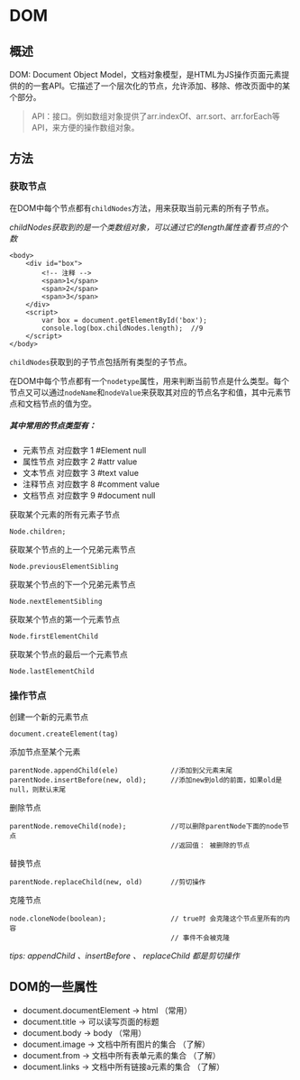 # DOM



## 概述

DOM: Document Object Model，文档对象模型，是HTML为JS操作页面元素提供的的一套API。它描述了一个层次化的节点，允许添加、移除、修改页面中的某个部分。

> API：接口。例如数组对象提供了arr.indexOf、arr.sort、arr.forEach等API，来方便的操作数组对象。



## 方法

### 获取节点

在DOM中每个节点都有`childNodes`方法，用来获取当前元素的所有子节点。

*childNodes获取到的是一个类数组对象，可以通过它的length属性查看节点的个数*

```
<body>
    <div id="box">
        <!-- 注释 -->
        <span>1</span>
        <span>2</span>
        <span>3</span>
    </div>
    <script>
        var box = document.getElementById('box');
        console.log(box.childNodes.length);  //9
    </script>
</body>
```

`childNodes`获取到的子节点包括所有类型的子节点。

在DOM中每个节点都有一个`nodetype`属性，用来判断当前节点是什么类型。每个节点又可以通过`nodeName`和`nodeValue`来获取其对应的节点名字和值，其中元素节点和文档节点的值为空。

##### 其中常用的节点类型有：

- 元素节点 对应数字 1 #Element null
- 属性节点 对应数字 2 #attr value
- 文本节点 对应数字 3 #text value
- 注释节点 对应数字 8 #comment value
- 文档节点 对应数字 9 #document null



获取某个元素的所有元素子节点 

```
Node.children;
```

获取某个节点的上一个兄弟元素节点

```
Node.previousElementSibling
```

获取某个节点的下一个兄弟元素节点

```
Node.nextElementSibling
```

获取某个节点的第一个元素节点

```
Node.firstElementChild
```

获取某个节点的最后一个元素节点

```
Node.lastElementChild
```

### 操作节点

创建一个新的元素节点

```
document.createElement(tag)
```

添加节点至某个元素

```
parentNode.appendChild(ele)				//添加到父元素末尾
parentNode.insertBefore(new, old);		//添加new到old的前面，如果old是null，则默认末尾
```

删除节点

```
parentNode.removeChild(node);			//可以删除parentNode下面的node节点
										//返回值： 被删除的节点
```

替换节点

```
parentNode.replaceChild(new, old)		//剪切操作
```

克隆节点

```
node.cloneNode(boolean);				// true时 会克隆这个节点里所有的内容
										// 事件不会被克隆
```

*tips: appendChild 、insertBefore 、 replaceChild 都是剪切操作*



## DOM的一些属性

- document.documentElement -> html （常用）
- document.title -> 可以读写页面的标题
- document.body -> body （常用）
- document.image -> 文档中所有图片的集合 （了解）
- document.from -> 文档中所有表单元素的集合 （了解）
- document.links -> 文档中所有链接a元素的集合 （了解）
